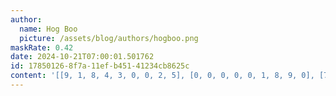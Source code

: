 ```yaml
---
author:
  name: Hog Boo
  picture: /assets/blog/authors/hogboo.png
maskRate: 0.42
date: 2024-10-21T07:00:01.501762
id: 17850126-8f7a-11ef-b451-41234cb8625c
content: '[[9, 1, 8, 4, 3, 0, 0, 2, 5], [0, 0, 0, 0, 0, 1, 8, 9, 0], [7, 3, 2, 0, 0, 0, 6, 0, 0], [3, 6, 9, 5, 1, 7, 2, 0, 8], [1, 8, 0, 3, 0, 0, 5, 0, 7], [5, 2, 0, 0, 0, 4, 1, 0, 9], [6, 0, 0, 1, 8, 5, 0, 0, 0], [2, 4, 0, 6, 0, 3, 0, 0, 1], [0, 7, 1, 2, 4, 0, 3, 0, 6]]'
---
```

